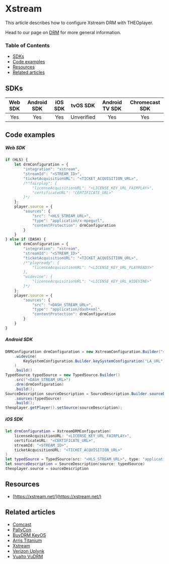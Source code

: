 # Xstream

This article describes how to configure Xstream DRM with THEOplayer.

Head to our page on [DRM](../../how-to-guides/04-drm/00-introduction.md) for more general information.


### Table of Contents
- [SDKs](#sdks)
- [Code examples](#code-examples)
- [Resources](#resources)
- [Related articles](#related-articles)


## SDKs

| Web SDK | Android SDK | iOS SDK | tvOS SDK| Android TV SDK | Chromecast SDK |
| :-----: | :---------: | :-----: | :--: | :------------: | :------------: |
|   Yes   |     Yes     |   Yes   | Unverified  |      Yes      |      Yes       |

## Code examples

##### Web SDK

```js
if (HLS) {
    let drmConfiguration = {
        "integration": "xstream",
        "streamId": "<STREAM_ID>",
        "ticketAcquisitionURL": "<TICKET_ACQUISITION_URL>",
        /*"fairplay": {
            "licenseAcquisitionURL": "<LICENSE_KEY_URL_FAIRPLAY>",
            "certificateURL": "CERTIFICATE_URL>"
        }*/
    };
    player.source = {
        "sources": {
            "src": "<HLS_STREAM_URL>",
            "type": "application/x-mpegurl",
            "contentProtection": drmConfiguration
        }
    }
} else if (DASH) {
    let drmConfiguration = {
        "integration": "xstream",
        "streamId": "<STREAM_ID>",
        "ticketAcquisitionURL": "<TICKET_ACQUISITION_URL>",
        /*"playready": {
            "licenseAcquisitionURL": "<LICENSE_KEY_URL_PLAYREADY>"
        },
        "widevine": {
            "licenseAcquisitionURL": "<LICENSE_KEY_URL_WIDEVINE>"
        }*/
    };
    player.source = {
        "sources": {
            "src": "<DASH_STREAM_URL>",
            "type": "application/dash+xml",
            "contentProtection": drmConfiguration
        }
    }
}
```

##### Android SDK

```java
DRMConfiguration drmConfiguration = new XstreamConfiguration.Builder("<STREAM_ID>", "<TICKET_ACQUISITION_URL>")
    .widevine(
        KeySystemConfiguration.Builder.keySystemConfiguration("LA_URL").build()
    )
    .build()
TypedSource typedSource = new TypedSource.Builder()
    .src("<DASH_STREAM_URL>")
    .drm(drmConfiguration)
    .build();
SourceDescription sourceDescription = SourceDescription.Builder.sourceDescription()
    .sources(typedSource)
    .build();
theoplayer.getPlayer().setSource(sourceDescription);
```

##### iOS SDK

```swift
let drmConfiguration = XstreamDRMConfiguration(
    licenseAcquisitionURL: "<LICENSE_KEY_URL_FAIRPLAY>",
    certificateURL: "<CERTIFICATE_URL>",
    streamId: "<STREAM_ID>",
    ticketAcquisitionURL: "<TICKET_ACQUISITION_URL>"
)
let typedSource = TypedSource(src: "<HLS_STREAM_URL>", type: "application/x-mpegurl", drm: drmConfiguration)
let sourceDescription = SourceDescription(source: typedSource)
theoplayer.source = sourceDescription
```

## Resources

- [https://xstream.net/](https://xstream.net/)

## Related articles

- [Comcast](03-comcast.md)
- [PallyCon](15-pallycon.md)
- [BuyDRM KeyOS](01-buydrm-keyos/00-introduction.md)
- [Arris Titanium](01-arris-titanium.md)
- [Xstream](13-xstream.md)
- [Verizon Uplynk](12-verizon-uplynk.md)
- [Vualto VuDRM](11-vualto-vudrm.md)
